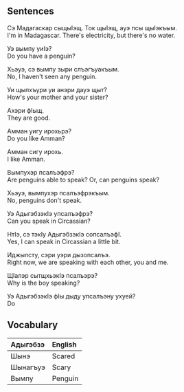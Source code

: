 ## Sentences

Сэ Мадагаскар сыщыIэщ. Ток щыIэщ, ауэ псы щыIэкъым.  
I'm in Madagascar. There's electricity, but there's no water.

Уэ вымпу уиIэ?  
Do you have a penguin?

Хьэуэ, сэ вымпу зыри слъэгъуакъым.  
No, I haven't seen any penguin.

Уи щыпхъури уи анэри дауэ щыт?  
How's your mother and your sister?

Ахэри фIыщ.  
They are good.

Амман уигу ирохьрэ?  
Do you like Amman?

Амман сигу ирохь.  
I like Amman.

Вымпухэр псалъэфрэ?  
Are penguins able to speak? Or, can penguins speak?

Хьэуэ, вымпухэр псалъэфрэкъым.  
No, penguins don't speak.

Уэ АдыгэбзэкIэ упсалъэфрэ?  
Can you speak in Circassian?

НтIэ, сэ тэкIу АдыгэбзэкIэ сопсалъэфI.  
Yes, I can speak in Circassian a little bit.

Иджыпсту, сэри уэри дызопсалъэ.  
Right now, we are speaking with each other, you and me.

ЩIалэр сытщхьэкIэ псалъэрэ?  
Why is the boy speaking?

Уэ АдыгэбзэкIэ фIы дыду упсалъэну ухуей?  
Do
## Vocabulary
| Адыгэбзэ | English |
| :------- | :------ |
| Шынэ     | Scared  |
| Шынагъуэ | Scary   |
| Вымпу    | Penguin |